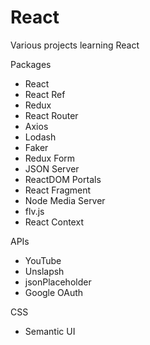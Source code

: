 # React

Various projects learning React

Packages

- React
- React Ref
- Redux
- React Router
- Axios
- Lodash
- Faker
- Redux Form
- JSON Server
- ReactDOM Portals
- React Fragment
- Node Media Server
- flv.js
- React Context

APIs

- YouTube
- Unslapsh
- jsonPlaceholder
- Google OAuth

CSS

- Semantic UI
